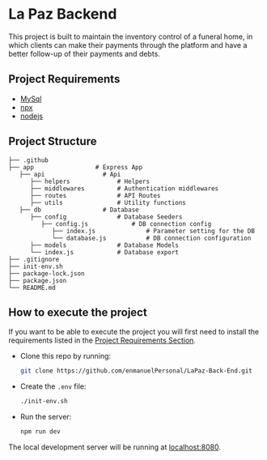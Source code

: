 # La Paz Backend

This project is built to maintain the inventory control of a funeral home, in which clients can make their payments through the platform and have a better follow-up of their payments and debts.

## Project Requirements

- [MySql](https://www.apachefriends.org/es/index.html)
- [npx](https://www.npmjs.com/package/npx)
- [nodejs](https://nodejs.org/es/)

## Project Structure

    ├── .github
    ├── app                 # Express App
       ├── api                # Api
          ├── helpers             # Helpers
          ├── middlewares         # Authentication middlewares
          ├── routes              # API Routes
          ├── utils               # Utility functions
       ├── db                 # Database
          ├── config              # Database Seeders
             ├── config.js            # DB connection config
                ├── index.js              # Parameter setting for the DB
                └── database.js           # DB connection configuration
          ├── models              # Database Models
          └── index.js            # Database export
    ├── .gitignore
    ├── init-env.sh
    ├── package-lock.json
    ├── package.json
    └── README.md

## How to execute the project

If you want to be able to execute the project you will first need to install the requirements listed in the [Project Requirements Section](#project-requirements).

- Clone this repo by running:

  ```bash
  git clone https://github.com/enmanuelPersonal/LaPaz-Back-End.git
  ```

- Create the `.env` file:

  ```bash
  ./init-env.sh
  ```

- Run the server:

  ```bash
  npm run dev
  ```

The local development server will be running at [localhost:8080](http://localhost:8080).
